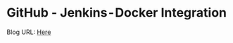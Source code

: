 # GitHub - Jenkins - Docker Integration

Blog URL: [Here](https://www.linkedin.com/pulse/task-1-github-jenkins-docker-integration-gaurav-pagare)
